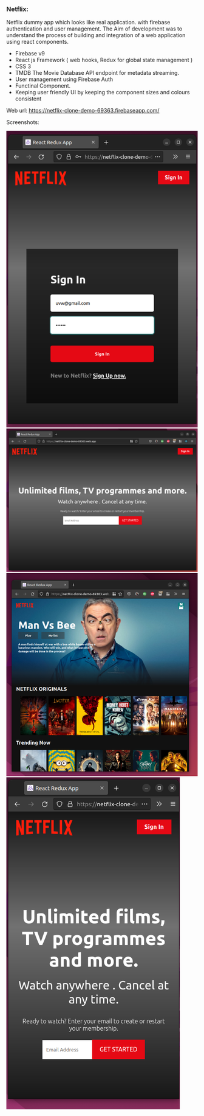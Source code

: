 ### Netflix:

Netflix dummy app which looks like real application. with firebase authentication and user management. The Aim of development was to understand the process of building and integration of a web application using react components.

- Firebase v9
- React js Framework ( web hooks, Redux for global state management )
- CSS 3
- TMDB The Movie Database API endpoint for metadata streaming.
- User management using Firebase Auth
- Functinal Component.
- Keeping user friendly UI by keeping the component sizes and colours consistent

Web url: <https://netflix-clone-demo-69363.firebaseapp.com/>

Screenshots:

![Netflix-ss4](images/netflix-signup-screen.png)
![Netflix-ss1](./images/netflix-demo-desktop-view.png)
![Netflix-ss2](./images/netflix-demo-home-page.png)
![Netflix-ss3](./images/Netflix-demo-mobile.png)

